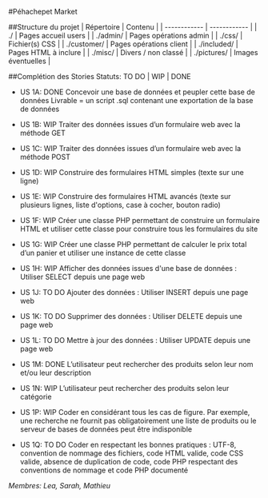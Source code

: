 #Péhachepet Market

##Structure du projet
| Répertoire  | Contenu  |
| ------------ | ------------ |
| ./  | Pages accueil users  |
| ./admin/  | Pages opérations admin  |
| ./css/  | Fichier(s) CSS |
| ./customer/  | Pages opérations client  |
| ./included/  | Pages HTML à inclure  |
| ./misc/  | Divers / non classé  |
| ./pictures/  | Images éventuelles  |


##Complétion des Stories
Statuts: TO DO | WIP | DONE

- US 1A: DONE
Concevoir une base de données et peupler cette base de données Livrable = un script .sql contenant une exportation de la base de données

- US 1B: WIP
Traiter des données issues d’un formulaire web avec la méthode GET

- US 1C: WIP
Traiter des données issues d’un formulaire web avec la méthode POST

- US 1D: WIP
Construire des formulaires HTML simples (texte sur une ligne)

- US 1E: WIP
Construire des formulaires HTML avancés (texte sur plusieurs lignes, liste d'options, case à cocher, bouton radio)

- US 1F: WIP
Créer une classe PHP permettant de construire un formulaire HTML et utiliser cette classe pour construire tous les formulaires du site

- US 1G: WIP
Créer une classe PHP permettant de calculer le prix total d’un panier et utiliser une instance de cette classe

- US 1H: WIP
Afficher des données issues d'une base de données : Utiliser SELECT depuis une page web

- US 1J: TO DO 
Ajouter des données : Utiliser INSERT depuis une page web

- US 1K: TO DO
Supprimer des données : Utiliser DELETE depuis une page web

- US 1L: TO DO
Mettre à jour des données : Utiliser UPDATE depuis une page web

- US 1M: DONE
L’utilisateur peut rechercher des produits selon leur nom et/ou leur description

- US 1N: WIP
L’utilisateur peut rechercher des produits selon leur catégorie

- US 1P: WIP
Coder en considérant tous les cas de figure. Par exemple, une recherche ne fournit pas obligatoirement une liste de produits ou le serveur de bases de données peut être indisponible

- US 1Q: TO DO
Coder en respectant les bonnes pratiques : UTF-8, convention de nommage des fichiers, code HTML valide, code CSS valide, absence de duplication de code, code PHP respectant des conventions de nommage et code PHP documenté

*Membres: Lea, Sarah, Mathieu*
